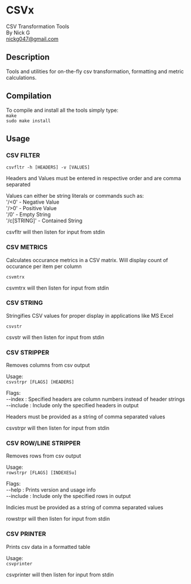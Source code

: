 # CSVx
CSV Transformation Tools  
By Nick G  
nickg047@gmail.com  

## Description
Tools and utilities for on-the-fly csv transformation, formatting and metric calculations.

## Compilation
To compile and install all the tools simply type:  
`make`  
`sudo make install`

## Usage

### CSV FILTER
`csvfltr -h [HEADERS] -v [VALUES]`	
	
Headers and Values must be entered in respective order and are comma separated	
	
Values can either be string literals or commands such as:	
        '/<0'             - Negative Value	
        '/>0'             - Positive Value	
        '/0'              - Empty String	
        '/c[STRING]'      - Contained String	
		
csvfltr will then listen for input from stdin	

### CSV METRICS
Calculates occurance metrics in a CSV matrix. Will display count of occurance per item per column

`csvmtrx`	

csvmtrx will then listen for input from stdin	

### CSV STRING
Stringifies CSV values for proper display in applications like MS Excel	

`csvstr`	

csvstr will then listen for input from stdin	

### CSV STRIPPER
Removes columns from csv output	

Usage:	
`csvstrpr [FLAGS] [HEADERS]`	

Flags:	
--index   : Specified headers are column numbers instead of header strings	
--include : Include only the specified headers in output	

Headers must be provided as a string of comma separated values	

csvstrpr will then listen for input from stdin

### CSV ROW/LINE STRIPPER
Removes rows from csv output

Usage:  
`rowstrpr [FLAGS] [INDEXESu]`

Flags:  
--help    : Prints version and usage info   
--include : Include only the specified rows in output   

Indicies must be provided as a string of comma separated values

rowstrpr will then listen for input from stdin

### CSV PRINTER
Prints csv data in a formatted table

Usage:  
`csvprinter`

csvprinter will then listen for input from stdin

